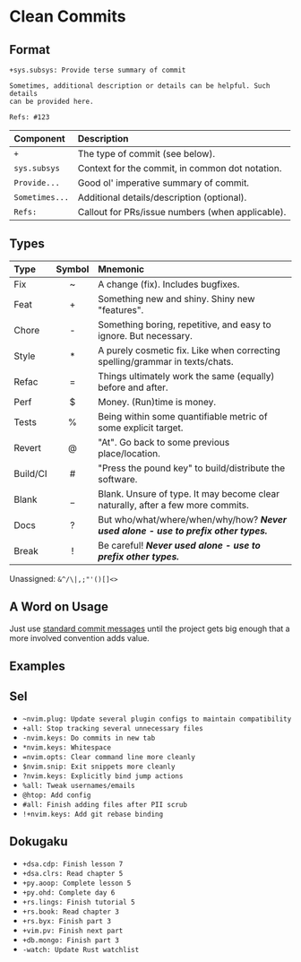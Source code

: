 # Clean Commits

## Format
```
+sys.subsys: Provide terse summary of commit

Sometimes, additional description or details can be helpful. Such details
can be provided here.

Refs: #123
```

| Component      | Description                                      |
|:---------------|:-------------------------------------------------|
| `+`            | The type of commit (see below).                  |
| `sys.subsys`   | Context for the commit, in common dot notation.  |
| `Provide...`   | Good ol' imperative summary of commit.           |
| `Sometimes...` | Additional details/description (optional).       |
| `Refs:`        | Callout for PRs/issue numbers (when applicable). |

## Types

| Type     | Symbol | Mnemonic                                                                             |
|:---------|:------:|:-------------------------------------------------------------------------------------|
| Fix      | ~      | A change (fix). Includes bugfixes.                                                   |
| Feat     | +      | Something new and shiny. Shiny new "features".                                       |
| Chore    | -      | Something boring, repetitive, and easy to ignore. But necessary.                     |
| Style    | *      | A purely cosmetic fix. Like when correcting spelling/grammar in texts/chats.         |
| Refac    | =      | Things ultimately work the same (equally) before and after.                          |
| Perf     | $      | Money. (Run)time is money.                                                           |
| Tests    | %      | Being within some quantifiable metric of some explicit target.                       |
| Revert   | @      | "At". Go back to some previous place/location.                                       |
| Build/CI | #      | "Press the pound key" to build/distribute the software.                              |
| Blank    | _      | Blank. Unsure of type. It may become clear naturally, after a few more commits.      |
| Docs     | ?      | But who/what/where/when/why/how? ___Never used alone - use to prefix other types.___ |
| Break    | !      | Be careful! ___Never used alone - use to prefix other types.___                      |

Unassigned: `&^/\|,;"'()[]<>`


## A Word on Usage
Just use [standard commit messages](https://cbea.ms/git-commit/) until the project gets big enough that a more involved convention adds value.


## Examples
## Sel
- `~nvim.plug: Update several plugin configs to maintain compatibility`
- `+all: Stop tracking several unnecessary files`
- `-nvim.keys: Do commits in new tab`
- `*nvim.keys: Whitespace`
- `=nvim.opts: Clear command line more cleanly`
- `$nvim.snip: Exit snippets more cleanly`
- `?nvim.keys: Explicitly bind jump actions`
- `%all: Tweak usernames/emails`
- `@htop: Add config`
- `#all: Finish adding files after PII scrub`
- `!+nvim.keys: Add git rebase binding`

## Dokugaku
- `+dsa.cdp: Finish lesson 7`
- `+dsa.clrs: Read chapter 5`
- `+py.aoop: Complete lesson 5`
- `+py.ohd: Complete day 6`
- `+rs.lings: Finish tutorial 5`
- `+rs.book: Read chapter 3`
- `+rs.byx: Finish part 3`
- `+vim.pv: Finish next part`
- `+db.mongo: Finish part 3`
- `-watch: Update Rust watchlist`

